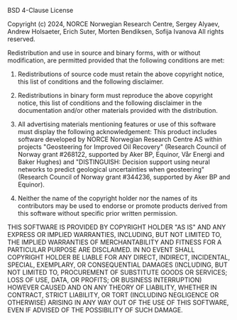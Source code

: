 BSD 4-Clause License

Copyright (c) 2024, NORCE Norwegian Research Centre, Sergey Alyaev, Andrew Holsaeter, Erich Suter, Morten Bendiksen, Sofija Ivanova
All rights reserved.

Redistribution and use in source and binary forms, with or without
modification, are permitted provided that the following conditions are met:

1. Redistributions of source code must retain the above copyright notice, this
   list of conditions and the following disclaimer.

2. Redistributions in binary form must reproduce the above copyright notice,
   this list of conditions and the following disclaimer in the documentation
   and/or other materials provided with the distribution.

3. All advertising materials mentioning features or use of this software must
   display the following acknowledgement:
     This product includes software developed by NORCE Norwegian Research Centre AS within projects "Geosteering for Improved Oil Recovery" (Research Council of Norway grant #268122, supported by Aker BP, Equinor, Vår Energi and Baker Hughes) and "DISTINGUISH: Decision support using neural networks to predict geological uncertainties when geosteering" (Research Council of Norway grant #344236, supported by Aker BP and Equinor).

4. Neither the name of the copyright holder nor the names of its
   contributors may be used to endorse or promote products derived from
   this software without specific prior written permission.

THIS SOFTWARE IS PROVIDED BY COPYRIGHT HOLDER "AS IS" AND ANY EXPRESS OR
IMPLIED WARRANTIES, INCLUDING, BUT NOT LIMITED TO, THE IMPLIED WARRANTIES OF
MERCHANTABILITY AND FITNESS FOR A PARTICULAR PURPOSE ARE DISCLAIMED. IN NO
EVENT SHALL COPYRIGHT HOLDER BE LIABLE FOR ANY DIRECT, INDIRECT, INCIDENTAL,
SPECIAL, EXEMPLARY, OR CONSEQUENTIAL DAMAGES (INCLUDING, BUT NOT LIMITED TO,
PROCUREMENT OF SUBSTITUTE GOODS OR SERVICES; LOSS OF USE, DATA, OR PROFITS;
OR BUSINESS INTERRUPTION) HOWEVER CAUSED AND ON ANY THEORY OF LIABILITY,
WHETHER IN CONTRACT, STRICT LIABILITY, OR TORT (INCLUDING NEGLIGENCE OR
OTHERWISE) ARISING IN ANY WAY OUT OF THE USE OF THIS SOFTWARE, EVEN IF
ADVISED OF THE POSSIBILITY OF SUCH DAMAGE.